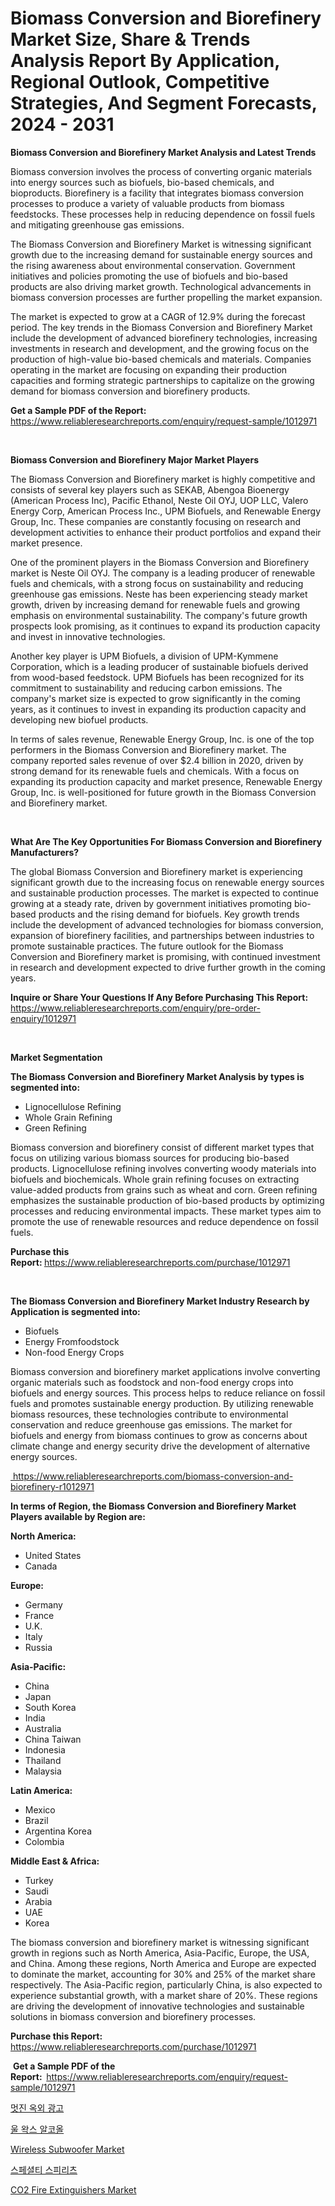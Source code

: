 <p><h1>Biomass Conversion and Biorefinery Market Size, Share & Trends Analysis Report By Application, Regional Outlook, Competitive Strategies, And Segment Forecasts, 2024 - 2031</h1></p><p><strong>Biomass Conversion and Biorefinery Market Analysis and Latest Trends</strong></p>
<p><p>Biomass conversion involves the process of converting organic materials into energy sources such as biofuels, bio-based chemicals, and bioproducts. Biorefinery is a facility that integrates biomass conversion processes to produce a variety of valuable products from biomass feedstocks. These processes help in reducing dependence on fossil fuels and mitigating greenhouse gas emissions.</p><p>The Biomass Conversion and Biorefinery Market is witnessing significant growth due to the increasing demand for sustainable energy sources and the rising awareness about environmental conservation. Government initiatives and policies promoting the use of biofuels and bio-based products are also driving market growth. Technological advancements in biomass conversion processes are further propelling the market expansion.</p><p>The market is expected to grow at a CAGR of 12.9% during the forecast period. The key trends in the Biomass Conversion and Biorefinery Market include the development of advanced biorefinery technologies, increasing investments in research and development, and the growing focus on the production of high-value bio-based chemicals and materials. Companies operating in the market are focusing on expanding their production capacities and forming strategic partnerships to capitalize on the growing demand for biomass conversion and biorefinery products.</p></p>
<p><strong>Get a Sample PDF of the Report:&nbsp;</strong> <a href="https://www.reliableresearchreports.com/enquiry/request-sample/1012971">https://www.reliableresearchreports.com/enquiry/request-sample/1012971</a></p>
<p>&nbsp;</p>
<p><strong>Biomass Conversion and Biorefinery Major Market Players</strong></p>
<p><p>The Biomass Conversion and Biorefinery market is highly competitive and consists of several key players such as SEKAB, Abengoa Bioenergy (American Process Inc), Pacific Ethanol, Neste Oil OYJ, UOP LLC, Valero Energy Corp, American Process Inc., UPM Biofuels, and Renewable Energy Group, Inc. These companies are constantly focusing on research and development activities to enhance their product portfolios and expand their market presence.</p><p>One of the prominent players in the Biomass Conversion and Biorefinery market is Neste Oil OYJ. The company is a leading producer of renewable fuels and chemicals, with a strong focus on sustainability and reducing greenhouse gas emissions. Neste has been experiencing steady market growth, driven by increasing demand for renewable fuels and growing emphasis on environmental sustainability. The company's future growth prospects look promising, as it continues to expand its production capacity and invest in innovative technologies.</p><p>Another key player is UPM Biofuels, a division of UPM-Kymmene Corporation, which is a leading producer of sustainable biofuels derived from wood-based feedstock. UPM Biofuels has been recognized for its commitment to sustainability and reducing carbon emissions. The company's market size is expected to grow significantly in the coming years, as it continues to invest in expanding its production capacity and developing new biofuel products.</p><p>In terms of sales revenue, Renewable Energy Group, Inc. is one of the top performers in the Biomass Conversion and Biorefinery market. The company reported sales revenue of over $2.4 billion in 2020, driven by strong demand for its renewable fuels and chemicals. With a focus on expanding its production capacity and market presence, Renewable Energy Group, Inc. is well-positioned for future growth in the Biomass Conversion and Biorefinery market.</p></p>
<p>&nbsp;</p>
<p><strong>What Are The Key Opportunities For Biomass Conversion and Biorefinery Manufacturers?</strong></p>
<p><p>The global Biomass Conversion and Biorefinery market is experiencing significant growth due to the increasing focus on renewable energy sources and sustainable production processes. The market is expected to continue growing at a steady rate, driven by government initiatives promoting bio-based products and the rising demand for biofuels. Key growth trends include the development of advanced technologies for biomass conversion, expansion of biorefinery facilities, and partnerships between industries to promote sustainable practices. The future outlook for the Biomass Conversion and Biorefinery market is promising, with continued investment in research and development expected to drive further growth in the coming years.</p></p>
<p><strong>Inquire or Share Your Questions If Any Before Purchasing This Report:</strong> <a href="https://www.reliableresearchreports.com/enquiry/pre-order-enquiry/1012971">https://www.reliableresearchreports.com/enquiry/pre-order-enquiry/1012971</a></p>
<p>&nbsp;</p>
<p><strong>Market Segmentation</strong></p>
<p><strong>The Biomass Conversion and Biorefinery Market Analysis by types is segmented into:</strong></p>
<p><ul><li>Lignocellulose Refining</li><li>Whole Grain Refining</li><li>Green Refining</li></ul></p>
<p><p>Biomass conversion and biorefinery consist of different market types that focus on utilizing various biomass sources for producing bio-based products. Lignocellulose refining involves converting woody materials into biofuels and biochemicals. Whole grain refining focuses on extracting value-added products from grains such as wheat and corn. Green refining emphasizes the sustainable production of bio-based products by optimizing processes and reducing environmental impacts. These market types aim to promote the use of renewable resources and reduce dependence on fossil fuels.</p></p>
<p><strong>Purchase this Report:&nbsp;</strong><a href="https://www.reliableresearchreports.com/purchase/1012971">https://www.reliableresearchreports.com/purchase/1012971</a></p>
<p>&nbsp;</p>
<p><strong>The Biomass Conversion and Biorefinery Market Industry Research by Application is segmented into:</strong></p>
<p><ul><li>Biofuels</li><li>Energy Fromfoodstock</li><li>Non-food Energy Crops</li></ul></p>
<p><p>Biomass conversion and biorefinery market applications involve converting organic materials such as foodstock and non-food energy crops into biofuels and energy sources. This process helps to reduce reliance on fossil fuels and promotes sustainable energy production. By utilizing renewable biomass resources, these technologies contribute to environmental conservation and reduce greenhouse gas emissions. The market for biofuels and energy from biomass continues to grow as concerns about climate change and energy security drive the development of alternative energy sources.</p></p>
<p><a href="https://www.reliableresearchreports.com/biomass-conversion-and-biorefinery-r1012971">&nbsp;https://www.reliableresearchreports.com/biomass-conversion-and-biorefinery-r1012971</a></p>
<p><strong>In terms of Region, the Biomass Conversion and Biorefinery Market Players available by Region are:</strong></p>
<p>
    <p> <strong> North America: </strong>
        <ul>
            <li>United States</li>
            <li>Canada</li>
        </ul>
        </p> 
    <p> <strong> Europe: </strong>
        <ul>
            <li>Germany</li>
            <li>France</li>
            <li>U.K.</li>
            <li>Italy</li>
            <li>Russia</li>
        </ul>
        </p> 
    <p> <strong> Asia-Pacific: </strong>
        <ul>
            <li>China</li>
            <li>Japan</li>
            <li>South Korea</li>
            <li>India</li>
            <li>Australia</li>
            <li>China Taiwan</li>
            <li>Indonesia</li>
            <li>Thailand</li>
            <li>Malaysia</li>
        </ul>
        </p> 
    <p> <strong> Latin America: </strong>
        <ul>
            <li>Mexico</li>
            <li>Brazil</li>
            <li>Argentina Korea</li>
            <li>Colombia</li>
        </ul>
        </p> 
    <p> <strong> Middle East & Africa: </strong>
        <ul>
            <li>Turkey</li>
            <li>Saudi</li>
            <li>Arabia</li>
            <li>UAE</li>
            <li>Korea</li>
        </ul>
    </p>
    </p>
<p><p>The biomass conversion and biorefinery market is witnessing significant growth in regions such as North America, Asia-Pacific, Europe, the USA, and China. Among these regions, North America and Europe are expected to dominate the market, accounting for 30% and 25% of the market share respectively. The Asia-Pacific region, particularly China, is also expected to experience substantial growth, with a market share of 20%. These regions are driving the development of innovative technologies and sustainable solutions in biomass conversion and biorefinery processes.</p></p>
<p><strong>Purchase this Report: </strong><a href="https://www.reliableresearchreports.com/purchase/1012971">https://www.reliableresearchreports.com/purchase/1012971</a></p>
<p>&nbsp;<strong>Get a Sample PDF of the Report:&nbsp;&nbsp;</strong><a href="https://www.reliableresearchreports.com/enquiry/request-sample/1012971">https://www.reliableresearchreports.com/enquiry/request-sample/1012971</a></p>
<p><strong></strong></p>
<p><p><a href="https://medium.com/@desmondmraz12023/%ED%83%81%EC%9B%94%ED%95%9C-%EC%95%BC%EC%99%B8-%EA%B4%91%EA%B3%A0-%EC%8B%9C%EC%9E%A5-%EA%B7%9C%EB%AA%A8-%EC%8B%9C%EC%9E%A5-%EC%A0%84%EB%A7%9D%EA%B3%BC-%EC%8B%9C%EC%9E%A5-%EC%98%88%EC%B8%A1-2024%EB%85%84%EB%B6%80%ED%84%B0-2031%EB%85%84-ccc44198f151">멋진 옥외 광고</a></p><p><a href="https://github.com/fernandotryO5lson96765/Market-Research-Report-List-1/blob/main/501176549945.md">울 왁스 알코올</a></p><p><a href="https://www.linkedin.com/pulse/wireless-subwoofer-market-size-trends-complete-industry-overview-rwkqc?trackingId=U6etxnIB1ZfqpT41Yp%2F64Q%3D%3D">Wireless Subwoofer Market</a></p><p><a href="https://medium.com/@desmondmraz12023/%EC%A0%84%EB%AC%B8-%EC%A3%BC%EC%A0%95%EB%A5%98%ED%92%88-%EC%8B%9C%EC%9E%A5%EC%9D%80-%EC%8B%9C%EC%9E%A5-%EC%A0%90%EC%9C%A0%EC%9C%A8-%EC%8B%9C%EC%9E%A5-%EB%8F%99%ED%96%A5-%EB%B0%8F-%EC%8B%9C%EC%9E%A5-%EC%84%B1%EC%9E%A5%EC%97%90-%EB%8C%80%ED%95%9C-%EC%A0%95%EB%B3%B4%EB%A5%BC-%EC%A0%9C%EA%B3%B5%ED%95%A9%EB%8B%88%EB%8B%A4-c4df03ae62ef">스페셜티 스피리츠</a></p><p><a href="https://www.linkedin.com/pulse/co2-fire-extinguishers-market-size-trends-complete-industry-d71nf">CO2 Fire Extinguishers Market</a></p></p>